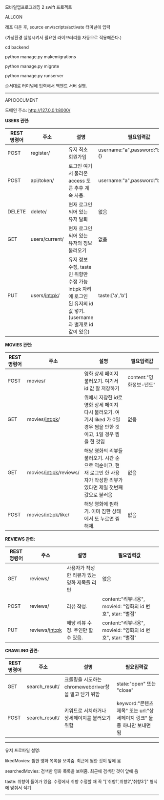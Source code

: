 모바일앱프로그래밍 2 swift 프로젝트

ALLCON

레포 다운 후, source env/scripts/activate 터미널에 입력 

(가상환경 실행시켜서 필요한 라이브러리를 자동으로 적용해준다.)

cd backend

python manage.py makemigrations

python manage.py migrate

python manage.py runserver

순서대로 터미널에 입력해서 백엔드 서버 실행.


---- 

API DOCUMENT

도메인 주소: http://127.0.0.1:8000/


**USERS 관련:**

|REST 명령어|주소|설명|필요입력값|
|----------|---|---|------------|
|POST|register/|유저 최초 회원가입|username:"a",password:"b",profile:{}|
|POST|api/token/|로그인 여기서 불러온 access 토큰 추후 계속 사용.|username:"a",password:"b"|
|DELETE|delete/|현재 로그인 되어 있는 유저 탈퇴|없음|
|GET|users/current/|현재 로그인 되어 있는 유저의 정보 불러오기|없음|
|PUT|users/<int:pk>/|유저 정보 수정, taste 인 취향만 수정 가능 int:pk 자리에 로그인 된 유저의 id 값 넣기. (username 과 별개로 id 값이 있음)|taste:['a','b']|


**MOVIES 관련:**

|REST 명령어|주소|설명|필요입력값|
|-----------|---|---|----------|
|POST|movies/|영화 상세 페이지 불러오기. 여기서 id 값 잘 저장하기|content:"영화정보-년도"|
|GET|movies/<int:pk>/|위에서 저장한 id로 영화 상세 페이지 다시 불러오기. 여기서 liked 가 0일 경우 찜을 안한 것이고, 1일 경우 찜을 한 것임|없음|
|GET|movies/<int:pk>/reviews/|해당 영화의 리뷰들 불러오기. 시간 순으로 역순이고, 현재 로그인 한 사용자가 작성한 리뷰가 있다면 제일 첫번째 값으로 불러옴|없음|
|POST|movies/<int:pk>/like/|해당 영화에 찜하기. 이미 짐한 상태에서 또 누르면 찜 해제.|없음|

**REVIEWS 관련:**

|REST 명령어|주소|설명|필요입력값|
|----------|---|---|-----------|
|GET|reviews/|사용자가 작성한 리뷰가 있는 영화 제목들 리턴|없음|
|POST|reviews/|리뷰 작성. |content:"리뷰내용", movieId: "영화의 id 번호", star: "별점"|
|PUT|reviews/<int:pk>|해당 리뷰 수정. 주인만 할 수 있음.|content:"리뷰내용", movieId: "영화의 id 번호", star: "별점"|


**CRAWLING 관련:**

|REST 명령어|주소|설명|필요입력값|
|-----------|---|---|----------|
|GET|search_result/|크롤링을 시도하는 chromewebdriver창을 열고 닫기 위함|state:"open" 또는 "close"|
|POST|search_result/|키워드로 서치하거나 상세페이지를 불러오기 위함|keyword:"콘텐츠 제목" 또는 url:"상세페이지 링크" 둘 중 하나만 보내면 됨|

---
유저 프로파일 설명:

likedMovies: 찜한 영화 목록을 보여줌. 최근에 찜한 것이 앞에 옴

searchedMovies: 검색한 영화 목록을 보여줌. 최근에 검색한 것이 앞에 옴

taste: 취향이 들어가 있음. 수정에서 취향 수정할 때 꼭 "['취향1',취향2','취향3']" 형식에 맞춰서 적기

---
